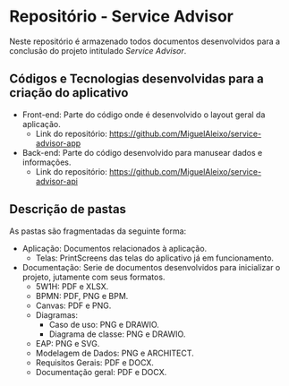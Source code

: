 # Repositório - Service Advisor

Neste repositório é armazenado todos documentos desenvolvidos para a conclusão do projeto intitulado *Service Advisor*.

## Códigos e Tecnologias desenvolvidas para a criação do aplicativo
   - Front-end: Parte do código onde é desenvolvido o layout geral da aplicação.
        - Link do repositório: https://github.com/MiguelAleixo/service-advisor-app
   - Back-end: Parte do código desenvolvido para manusear dados e informações.
        - Link do repositório: https://github.com/MiguelAleixo/service-advisor-api

## Descrição de pastas

As pastas são fragmentadas da seguinte forma:

 - Aplicação: Documentos relacionados à aplicação.
    - Telas: PrintScreens das telas do aplicativo já em funcionamento.
 - Documentação: Serie de documentos desenvolvidos para inicializar o projeto,  jutamente com seus formatos.
    - 5W1H: PDF e XLSX.
    - BPMN: PDF, PNG e BPM.
    - Canvas: PDF e PNG.
    - Diagramas: 
        - Caso de uso: PNG e DRAWIO.
        - Diagrama de classe: PNG e DRAWIO.
    - EAP: PNG e SVG.
    - Modelagem de Dados: PNG e ARCHITECT.
    - Requisitos Gerais: PDF e DOCX.
    - Documentação geral: PDF e DOCX.
